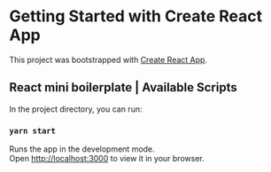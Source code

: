 # Getting Started with Create React App

This project was bootstrapped with [Create React App](https://github.com/facebook/create-react-app).

## React mini boilerplate | Available Scripts

In the project directory, you can run:

### `yarn start`

Runs the app in the development mode.\
Open [http://localhost:3000](http://localhost:3000) to view it in your browser.
